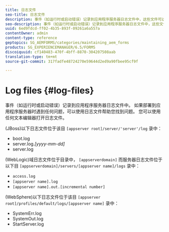 ```yaml
---
title: 日志文件
seo-title: 日志文件
description: 事件（如运行时或启动错误）记录到应用程序服务器日志文件中，这些文件可以使用任何文本编辑器打开。
seo-description: 事件（如运行时或启动错误）记录到应用程序服务器日志文件中，这些文件可以使用任何文本编辑器打开。
uuid: 6ed9fdcd-ff02-4b35-893f-09261a6a557a
contentOwner: admin
content-type: reference
geptopics: SG_AEMFORMS/categories/maintaining_aem_forms
products: SG_EXPERIENCEMANAGER/6.5/FORMS
discoiquuid: cf140483-470f-4bff-8870-304207508aab
translation-type: tm+mt
source-git-commit: 317fadfe48724270e59644d2ed9a90fbee95cf9f

---
```



# Log files {#log-files}

事件（如运行时或启动错误）记录到应用程序服务器日志文件中。 如果部署到应用程序服务器时遇到任何问题，可以使用日志文件帮助您找到问题。 您可以使用任何文本编辑器打开日志文件。

(JBoss)以下日志文件位于该目 `[appserver root]/server/'server'/log` 录中：

* boot.log
* server.log.*[yyyy-mm-dd]*
* server.log

(WebLogic)域日志文件位于目录中， `[appserverdomain]` 而服务器日志文件位于以下目 `[appserverdomain]/servers/[appserver name]/logs` 录中：

* `access.log`
* `[appserver name].log`
* `[appserver name].out.[incremental number]`

(WebSphere)以下日志文件位于该目 `[appserver root]/profiles/default/logs/[appserver name]` 录中：

* SystemErr.log
* SystemOut.log
* StartServer.log

